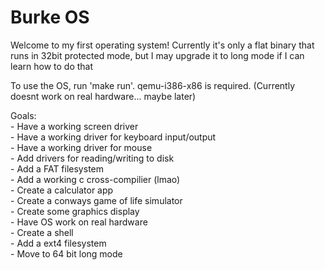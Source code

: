 # Burke OS

Welcome to my first operating system! 
Currently it's only a flat binary that runs in 32bit protected mode, but I may 
upgrade it to long mode if I can learn how to do that 

To use the OS, run 'make run'. qemu-i386-x86 is required.
(Currently doesnt work on real hardware... maybe later)

Goals: \
	- Have a working screen driver \
	- Have a working driver for keyboard input/output \
	- Have a working driver for mouse \
	- Add drivers for reading/writing to disk \
	- Add a FAT filesystem \
	- Add a working c cross-compilier (lmao) \
	- Create a calculator app \
	- Create a conways game of life simulator \
	- Create some graphics display \
	- Have OS work on real hardware \
	- Create a shell \
	- Add a ext4 filesystem \
	- Move to 64 bit long mode
